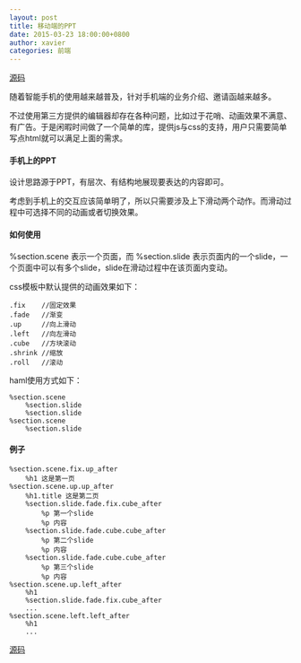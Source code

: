 ```yaml
---
layout: post
title: 移动端的PPT
date: 2015-03-23 18:00:00+0800
author: xavier
categories: 前端
---
```


[源码](https://github.com/xavierliang/sectionSlide)

随着智能手机的使用越来越普及，针对手机端的业务介绍、邀请函越来越多。

不过使用第三方提供的编辑器却存在各种问题，比如过于花哨、动画效果不满意、有广告。于是闲暇时间做了一个简单的库，提供js与css的支持，用户只需要简单写点html就可以满足上面的需求。

#### 手机上的PPT

设计思路源于PPT，有层次、有结构地展现要表达的内容即可。

考虑到手机上的交互应该简单明了，所以只需要涉及上下滑动两个动作。而滑动过程中可选择不同的动画或者切换效果。

#### 如何使用

%section.scene 表示一个页面，而 %section.slide 表示页面内的一个slide，一个页面中可以有多个slide，slide在滑动过程中在该页面内变动。

css模板中默认提供的动画效果如下：

    .fix    //固定效果
    .fade   //渐变
    .up     //向上滑动
    .left   //向左滑动
    .cube   //方块滚动
    .shrink //缩放
    .roll   //滚动

haml使用方式如下：

    %section.scene
        %section.slide
        %section.slide
    %section.scene
        %section.slide

#### 例子

    %section.scene.fix.up_after
        %h1 这是第一页
    %section.scene.up.up_after
        %h1.title 这是第二页
        %section.slide.fade.fix.cube_after
            %p 第一个slide
            %p 内容
        %section.slide.fade.cube.cube_after
            %p 第二个slide
            %p 内容
        %section.slide.fade.cube.cube_after
            %p 第三个slide
            %p 内容
    %section.scene.up.left_after
        %h1
        %section.slide.fade.fix.cube_after
        ...
    %section.scene.left.left_after
        %h1
        ...

[源码](https://github.com/xavierliang/sectionSlide)
